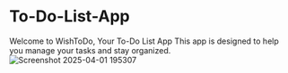 # To-Do-List-App
Welcome to WishToDo, Your To-Do List App This app is designed to help you manage your tasks and stay organized.
![Screenshot 2025-04-01 195307](https://github.com/user-attachments/assets/6ccec2fe-1e4d-4e2f-8ce9-4dce60acae50)

